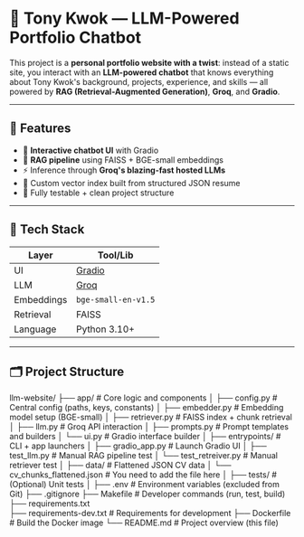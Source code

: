 # 🧠 Tony Kwok — LLM-Powered Portfolio Chatbot

This project is a **personal portfolio website with a twist**: instead of a static site, you interact with an **LLM-powered chatbot** that knows everything about Tony Kwok's background, projects, experience, and skills — all powered by **RAG (Retrieval-Augmented Generation)**, **Groq**, and **Gradio**.

---

## 🚀 Features

- 💬 **Interactive chatbot UI** with Gradio
- 🧠 **RAG pipeline** using FAISS + BGE-small embeddings
- ⚡️ Inference through **Groq's blazing-fast hosted LLMs**
- 📄 Custom vector index built from structured JSON resume
- 🧪 Fully testable + clean project structure

---

## 🧰 Tech Stack

| Layer       | Tool/Lib                         |
|-------------|----------------------------------|
| UI          | [Gradio](https://www.gradio.app) |
| LLM         | [Groq](https://console.groq.com) |
| Embeddings  | `bge-small-en-v1.5`              |
| Retrieval   | FAISS                            |
| Language    | Python 3.10+                     |

---
## 🗂️ Project Structure

llm-website/
├── app/                      # Core logic and components
│   ├── config.py             # Central config (paths, keys, constants)
│   ├── embedder.py           # Embedding model setup (BGE-small)
│   ├── retriever.py          # FAISS index + chunk retrieval
│   ├── llm.py                # Groq API interaction
│   ├── prompts.py            # Prompt templates and builders
│   └── ui.py                 # Gradio interface builder
│
├── entrypoints/              # CLI + app launchers
│   ├── gradio_app.py         # Launch Gradio UI
│   ├── test_llm.py           # Manual RAG pipeline test
│   └── test_retreiver.py     # Manual retriever test
│
├── data/                     # Flattened JSON CV data
│   └── cv_chunks_flattened.json # You need to add the file here
│
├── tests/                    # (Optional) Unit tests
│
├── .env                      # Environment variables (excluded from Git)
├── .gitignore
├── Makefile                  # Developer commands (run, test, build)
├── requirements.txt          
├── requirements-dev.txt      # Requirements for development 
├── Dockerfile                # Build the Docker image
└── README.md                 # Project overview (this file)
